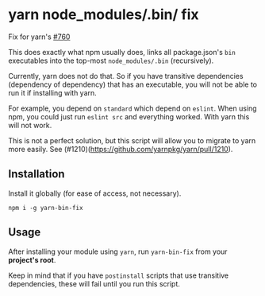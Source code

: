 # yarn node_modules/.bin/ fix
Fix for yarn's [#760](https://github.com/yarnpkg/yarn/issues/760)

This does exactly what npm usually does, links all package.json's `bin` executables into the top-most `node_modules/.bin` (recursively). 

Currently, yarn does not do that. So if you have transitive dependencies (dependency of dependency) that has an executable, you will not be able to run it if installing with yarn.

For example, you depend on `standard` which depend on `eslint`. When using npm, you could just run `eslint src` and everything worked. With yarn this will not work.

This is not a perfect solution, but this script will allow you to migrate to yarn more easily. See (#1210)(https://github.com/yarnpkg/yarn/pull/1210).

## Installation
Install it globally (for ease of access, not necessary).

`npm i -g yarn-bin-fix`

## Usage
After installing your module using `yarn`, run `yarn-bin-fix` from your **project's root**.

Keep in mind that if you have `postinstall` scripts that use transitive dependencies, these will fail until you run this script.
